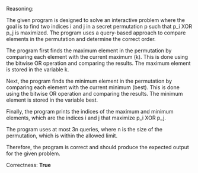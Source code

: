 Reasoning:

The given program is designed to solve an interactive problem where the goal is to find two indices i and j in a secret permutation p such that p_i XOR p_j is maximized. The program uses a query-based approach to compare elements in the permutation and determine the correct order.

The program first finds the maximum element in the permutation by comparing each element with the current maximum (k). This is done using the bitwise OR operation and comparing the results. The maximum element is stored in the variable k.

Next, the program finds the minimum element in the permutation by comparing each element with the current minimum (best). This is done using the bitwise OR operation and comparing the results. The minimum element is stored in the variable best.

Finally, the program prints the indices of the maximum and minimum elements, which are the indices i and j that maximize p_i XOR p_j.

The program uses at most 3n queries, where n is the size of the permutation, which is within the allowed limit.

Therefore, the program is correct and should produce the expected output for the given problem.

Correctness: **True**